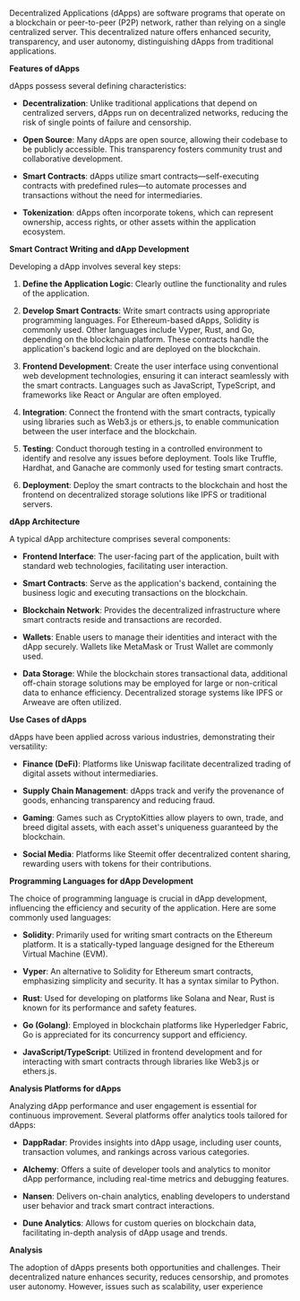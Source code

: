 Decentralized Applications (dApps) are software programs that operate on a blockchain or peer-to-peer (P2P) network, rather than relying on a single centralized server. This decentralized nature offers enhanced security, transparency, and user autonomy, distinguishing dApps from traditional applications.

**Features of dApps**

dApps possess several defining characteristics:

- **Decentralization**: Unlike traditional applications that depend on centralized servers, dApps run on decentralized networks, reducing the risk of single points of failure and censorship.

- **Open Source**: Many dApps are open source, allowing their codebase to be publicly accessible. This transparency fosters community trust and collaborative development.

- **Smart Contracts**: dApps utilize smart contracts—self-executing contracts with predefined rules—to automate processes and transactions without the need for intermediaries.

- **Tokenization**: dApps often incorporate tokens, which can represent ownership, access rights, or other assets within the application ecosystem.

**Smart Contract Writing and dApp Development**

Developing a dApp involves several key steps:

1. **Define the Application Logic**: Clearly outline the functionality and rules of the application.

2. **Develop Smart Contracts**: Write smart contracts using appropriate programming languages. For Ethereum-based dApps, Solidity is commonly used. Other languages include Vyper, Rust, and Go, depending on the blockchain platform. These contracts handle the application's backend logic and are deployed on the blockchain.

3. **Frontend Development**: Create the user interface using conventional web development technologies, ensuring it can interact seamlessly with the smart contracts. Languages such as JavaScript, TypeScript, and frameworks like React or Angular are often employed.

4. **Integration**: Connect the frontend with the smart contracts, typically using libraries such as Web3.js or ethers.js, to enable communication between the user interface and the blockchain.

5. **Testing**: Conduct thorough testing in a controlled environment to identify and resolve any issues before deployment. Tools like Truffle, Hardhat, and Ganache are commonly used for testing smart contracts.

6. **Deployment**: Deploy the smart contracts to the blockchain and host the frontend on decentralized storage solutions like IPFS or traditional servers.

**dApp Architecture**

A typical dApp architecture comprises several components:

- **Frontend Interface**: The user-facing part of the application, built with standard web technologies, facilitating user interaction.

- **Smart Contracts**: Serve as the application's backend, containing the business logic and executing transactions on the blockchain.

- **Blockchain Network**: Provides the decentralized infrastructure where smart contracts reside and transactions are recorded.

- **Wallets**: Enable users to manage their identities and interact with the dApp securely. Wallets like MetaMask or Trust Wallet are commonly used.

- **Data Storage**: While the blockchain stores transactional data, additional off-chain storage solutions may be employed for large or non-critical data to enhance efficiency. Decentralized storage systems like IPFS or Arweave are often utilized.

**Use Cases of dApps**

dApps have been applied across various industries, demonstrating their versatility:

- **Finance (DeFi)**: Platforms like Uniswap facilitate decentralized trading of digital assets without intermediaries.

- **Supply Chain Management**: dApps track and verify the provenance of goods, enhancing transparency and reducing fraud.

- **Gaming**: Games such as CryptoKitties allow players to own, trade, and breed digital assets, with each asset's uniqueness guaranteed by the blockchain.

- **Social Media**: Platforms like Steemit offer decentralized content sharing, rewarding users with tokens for their contributions.

**Programming Languages for dApp Development**

The choice of programming language is crucial in dApp development, influencing the efficiency and security of the application. Here are some commonly used languages:

- **Solidity**: Primarily used for writing smart contracts on the Ethereum platform. It is a statically-typed language designed for the Ethereum Virtual Machine (EVM).

- **Vyper**: An alternative to Solidity for Ethereum smart contracts, emphasizing simplicity and security. It has a syntax similar to Python.

- **Rust**: Used for developing on platforms like Solana and Near, Rust is known for its performance and safety features.

- **Go (Golang)**: Employed in blockchain platforms like Hyperledger Fabric, Go is appreciated for its concurrency support and efficiency.

- **JavaScript/TypeScript**: Utilized in frontend development and for interacting with smart contracts through libraries like Web3.js or ethers.js.

**Analysis Platforms for dApps**

Analyzing dApp performance and user engagement is essential for continuous improvement. Several platforms offer analytics tools tailored for dApps:

- **DappRadar**: Provides insights into dApp usage, including user counts, transaction volumes, and rankings across various categories.

- **Alchemy**: Offers a suite of developer tools and analytics to monitor dApp performance, including real-time metrics and debugging features. 

- **Nansen**: Delivers on-chain analytics, enabling developers to understand user behavior and track smart contract interactions.

- **Dune Analytics**: Allows for custom queries on blockchain data, facilitating in-depth analysis of dApp usage and trends.

**Analysis**

The adoption of dApps presents both opportunities and challenges. Their decentralized nature enhances security, reduces censorship, and promotes user autonomy. However, issues such as scalability, user experience 
